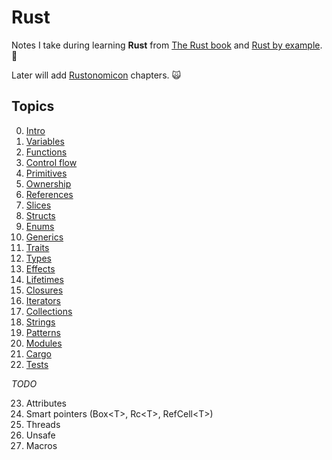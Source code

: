 # Rust

Notes I take during learning **Rust** from [The Rust book](https://doc.rust-lang.org/stable/book/)
and [Rust by example](https://doc.rust-lang.org/rust-by-example/). 🦀

Later will add [Rustonomicon](https://doc.rust-lang.org/stable/nomicon/) chapters. 🙀

## Topics

0. [Intro](00_intro.md)
1. [Variables](01_variables.md)
2. [Functions](02_functions.md)
3. [Control flow](03_control_flow.md)
4. [Primitives](04_primitives.md)
5. [Ownership](05_ownership.md)
6. [References](06_references.md)
7. [Slices](07_slices.md)
8. [Structs](08_structs.md)
9. [Enums](09_enums.md)
10. [Generics](10_generics.md)
11. [Traits](11_traits.md)
12. [Types](12_types.md)
13. [Effects](13_effects.md)
14. [Lifetimes](14_lifetimes.md)
15. [Closures](15_closures.md)
16. [Iterators](16_iterators.md)
17. [Collections](17_collections.md)
18. [Strings](18_strings.md)
19. [Patterns](19_patterns.md)
20. [Modules](20_modules.md)
21. [Cargo](21_cargo.md)
22. [Tests](22_tests.md)

_TODO_

23. Attributes
24. Smart pointers (Box\<T\>, Rc\<T\>, RefCell\<T\>)
25. Threads
26. Unsafe
27. Macros
